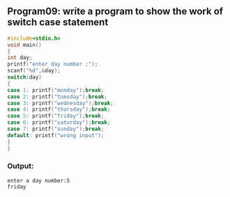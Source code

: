 ## Program09: write a program to show the work of switch case statement
```C
#include<stdio.h>
void main()
{
int day;
printf("enter day number :");
scanf("%d",&day);
switch(day)
{
case 1: printf("monday");break;
case 2: printf("tuesday");break;
case 3: printf("wednesday");break;
case 4: printf("thursday");break;
case 5: printf("friday");break;
case 6: printf("saturday");break;
case 7: printf("sunday");break;
default: printf("wrong input");
}
}
```
### Output:
```
enter a day number:5 
friday
```
